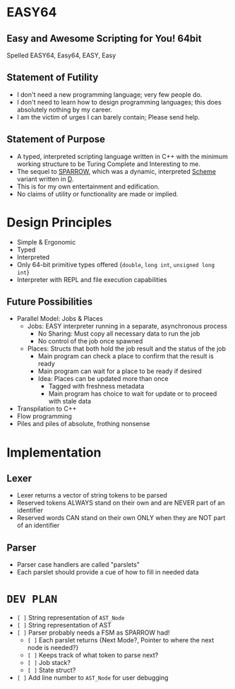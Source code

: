 # EASY64
## **E**asy and **A**wesome **S**cripting for **Y**ou!  **64**bit
Spelled EASY64, Easy64, EASY, Easy
## Statement of Futility
* I don't need a new programming language; very few people do.
* I don't need to learn how to design programming languages; this does absolutely nothing by my career.
* I am the victim of urges I can barely contain; Please send help.
## Statement of Purpose
* A typed, interpreted scripting language written in C++ with the minimum working structure to be Turing Complete and Interesting to me.
* The sequel to [SPARROW](https://github.com/jwatson-CO-edu/SPARROW), which was a dynamic, interpreted [Scheme](https://mitpress.mit.edu/9780262560993/the-little-schemer/) variant written in [D](https://dlang.org/).
* This is for my own entertainment and edification.  
* No claims of utility or functionality are made or implied.

# Design Principles
* Simple & Ergonomic
* Typed
* Interpreted
* Only 64-bit primitive types offered {`double`, `long int`, `unsigned long int`}
* Interpreter with REPL and file execution capabilities

## Future Possibilities
* Parallel Model: Jobs & Places
    - Jobs: EASY interpreter running in a separate, asynchronous process
        * No Sharing: Must copy all necessary data to run the job
        * No control of the job once spawned
    - Places: Structs that both hold the job result and the status of the job
        * Main program can check a place to confirm that the result is ready
        * Main program can wait for a place to be ready if desired
        * Idea: Places can be updated more than once
            - Tagged with freshness metadata
            - Main program has choice to wait for update or to proceed with stale data
* Transpilation to C++
* Flow programming
* Piles and piles of absolute, frothing nonsense

# Implementation
## Lexer
* Lexer returns a vector of string tokens to be parsed
* Reserved tokens ALWAYS stand on their own and are NEVER part of an identifier
* Reserved words CAN stand on their own ONLY when they are NOT part of an identifier
## Parser
* Parser case handlers are called "parslets"
* Each parslet should provide a cue of how to fill in needed data

# `DEV PLAN`
* `[ ]` String representation of `AST_Node`
* `[ ]` String representation of AST
* `[ ]` Parser probably needs a FSM as SPARROW had!
    - `[ ]` Each parslet returns {Next Mode?, Pointer to where the next node is needed?}
    - `[ ]` Keeps track of what token to parse next?
    - `[ ]` Job stack?
    - `[ ]` State struct?
* `[ ]` Add line number to `AST_Node` for user debugging